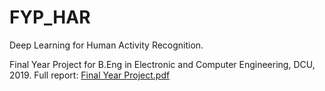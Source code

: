 # FYP_HAR
Deep Learning for Human Activity Recognition.

Final Year Project for B.Eng in Electronic and Computer Engineering, DCU, 2019. Full report: [Final Year Project.pdf](https://github.com/kanem8/FYP_HAR/files/9903549/Final.Year.Project.pdf)
